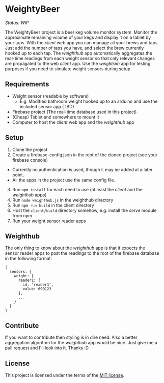 # WeightyBeer

_Status: WIP_

The WeightyBeer project is a beer keg volume monitor system. Monitor the approximate remaining volume of your kegs and display it on a tablet by your taps. With the _client_ web app you can manage all your brews and taps. Just add the number of taps you have, and select the brew currently hooked up to each tap. The _weighthub_ app automatically aggregates the real-time readings from each weight sensor so that only relevant changes are propagated to the web _client_ app. Use the _weightsim_ app for testing purposes if you need to simulate weight sensors during setup.

## Requirements
- Weight sensor (readable by software)
  - E.g. Modified bathroom weight hooked up to an arduino and use the included sensor app (TBD)
- Firebase project (The real-time database used in this project)
- (Cheap) Tablet and somewhere to mount it
- Computer to host the _client_ web app and the _weighthub_ app

## Setup
1. Clone the project
2. Create a firebase-config.json in the root of the cloned project (see your firebase console)
  - Currently no authentication is used, though it may be added at a later point.
  - All the apps in the project use the same config file.
3. Run `npm install` for each need to use (at least the _client_ and the _weighthub_ apps)
4. Run `node weighthub.js` in the weighthub directory
5. Run `npm run build` in the client directory
6. Host the `client/build` directory somehow, e.g. install the _serve_ module from npm
7. Run your weight sensor reader apps

## Weighthub

The only thing to know about the _weighthub_ app is that it expects the sensor reader apps to post the readings to the root of the firebase database in the following format:
```
{
  sensors: {
    weight: {
      reader1: {
        id: 'reader1',
        value: 690123
      },
      ...
    }
  }
}
```

## Contribute

If you want to contribute then styling is in dire need. Also a better aggregation
algorithm for the _weighthub_ app would be nice. Just give me a pull request and
I'll look into it. Thanks :D  

## License

This project is licensed under the terms of the
[MIT license](https://github.com/mapster/WeightyBeer/blob/master/LICENSE).
